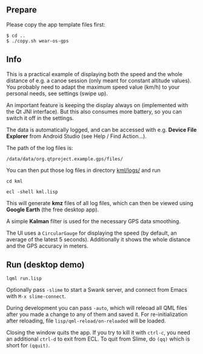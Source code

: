 
Prepare
-------

Please copy the app template files first:
```
$ cd ..
$ ./copy.sh wear-os-gps
```


Info
----

This is a practical example of displaying both the speed and the whole distance
of e.g. a canoe session (only meant for constant altitude values). You probably
need to adapt the maximum speed value (km/h) to your personal needs, see
settings (swipe up).

An important feature is keeping the display always on (implemented with the Qt
JNI interface). But this also consumes more battery, so you can switch it off
in the settings.

The data is automatically logged, and can be accessed with e.g.
**Device File Explorer** from Android Studio (see Help / Find Action...).

The path of the log files is:
```
/data/data/org.qtproject.example.gps/files/
```

You can then put those log files in directory [kml/logs/](kml/logs/) and run
```
cd kml

ecl -shell kml.lisp
```
This will generate **kmz** files of all log files, which can then be viewed
using **Google Earth** (the free desktop app).

A simple **Kalman** filter is used for the necessary GPS data smoothing.

The UI uses a `CircularGauge` for displaying the speed (by default, an average
of the latest 5 seconds). Additionally it shows the whole distance and the GPS
accuracy in meters.



Run (desktop demo)
------------------
```
lqml run.lisp
```
Optionally pass `-slime` to start a Swank server, and connect from Emacs with
`M-x slime-connect`.

During development you can pass `-auto`, which will releoad all QML files after
you made a change to any of them and saved it. For re-initialization after
reloading, file `lisp/qml-reload/on-reloaded` will be loaded.

Closing the window quits the app. If you try to kill it with `ctrl-c`, you need
an additional `ctrl-d` to exit from ECL. To quit from Slime, do `(qq)` which is
short for `(qquit)`.

